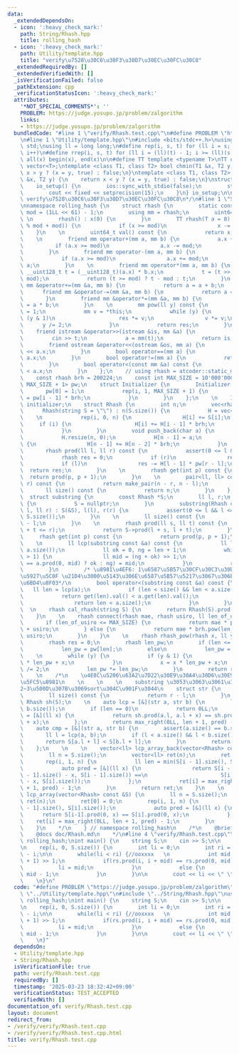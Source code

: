 ```yaml
---
data:
  _extendedDependsOn:
  - icon: ':heavy_check_mark:'
    path: String/Rhash.hpp
    title: rolling_hash
  - icon: ':heavy_check_mark:'
    path: Utility/template.hpp
    title: "verify\u7528\u30C6\u30F3\u30D7\u30EC\u30FC\u30C8"
  _extendedRequiredBy: []
  _extendedVerifiedWith: []
  _isVerificationFailed: false
  _pathExtension: cpp
  _verificationStatusIcon: ':heavy_check_mark:'
  attributes:
    '*NOT_SPECIAL_COMMENTS*': ''
    PROBLEM: https://judge.yosupo.jp/problem/zalgorithm
    links:
    - https://judge.yosupo.jp/problem/zalgorithm
  bundledCode: "#line 1 \"verify/Rhash.test.cpp\"\n#define PROBLEM \"https://judge.yosupo.jp/problem/zalgorithm\"\
    \n#line 1 \"Utility/template.hpp\"\n#include <bits/stdc++.h>\nusing namespace\
    \ std;\nusing ll = long long;\n#define rep(i, s, t) for (ll i = s; i < (ll)(t);\
    \ i++)\n#define rrep(i, s, t) for (ll i = (ll)(t) - 1; i >= (ll)(s); i--)\n#define\
    \ all(x) begin(x), end(x)\n\n#define TT template <typename T>\nTT using vec =\
    \ vector<T>;\ntemplate <class T1, class T2> bool chmin(T1 &x, T2 y) {\n    return\
    \ x > y ? (x = y, true) : false;\n}\ntemplate <class T1, class T2> bool chmax(T1\
    \ &x, T2 y) {\n    return x < y ? (x = y, true) : false;\n}\nstruct io_setup {\n\
    \    io_setup() {\n        ios::sync_with_stdio(false);\n        std::cin.tie(nullptr);\n\
    \        cout << fixed << setprecision(15);\n    }\n} io_setup;\n\n/*\n@brief\
    \ verify\u7528\u30C6\u30F3\u30D7\u30EC\u30FC\u30C8\n*/\n#line 1 \"String/Rhash.hpp\"\
    \nnamespace rolling_hash {\n    struct rhash {\n        static const uint64_t\
    \ mod = (1LL << 61) - 1;\n        using mm = rhash;\n        uint64_t x;\n   \
    \ \n        rhash() : x(0) {\n        }\n        TT rhash(T a = 0) : x((__int128_t(a)\
    \ % mod + mod)) {\n            if (x >= mod)\n                x -= mod;\n    \
    \    }\n    \n        uint64_t val() const {\n            return x;\n        }\n\
    \    \n        friend mm operator+(mm a, mm b) {\n            a.x += b.x;\n  \
    \          if (a.x >= mod)\n                a.x -= mod;\n            return a;\n\
    \        }\n        friend mm operator-(mm a, mm b) {\n            a.x -= b.x;\n\
    \            if (a.x >= mod)\n                a.x += mod;\n            return\
    \ a;\n        }\n    \n        friend mm operator*(mm a, mm b) {\n           \
    \ __uint128_t t = (__uint128_t)(a.x) * b.x;\n            t = (t >> 61) + (t &\
    \ mod);\n            return (t >= mod) ? t - mod : t;\n        }\n        friend\
    \ mm &operator+=(mm &a, mm b) {\n            return a = a + b;\n        }\n  \
    \      friend mm &operator-=(mm &a, mm b) {\n            return a = a - b;\n \
    \       }\n        friend mm &operator*=(mm &a, mm b) {\n            return a\
    \ = a * b;\n        }\n    \n        mm pow(ll y) const {\n            mm res\
    \ = 1;\n            mm v = *this;\n            while (y) {\n                if\
    \ (y & 1)\n                    res *= v;\n                v *= v;\n          \
    \      y /= 2;\n            }\n            return res;\n        }\n    \n    \
    \    friend istream &operator>>(istream &is, mm &a) {\n            ll t;\n   \
    \         cin >> t;\n            a = mm(t);\n            return is;\n        }\n\
    \        friend ostream &operator<<(ostream &os, mm a) {\n            return os\
    \ << a.x;\n        }\n        bool operator==(mm a) {\n            return x ==\
    \ a.x;\n        }\n        bool operator!=(mm a) {\n            return x != a.x;\n\
    \        }\n        bool operator<(const mm &a) const {\n            return x\
    \ < a.x;\n        }\n    };\n    // using rhash = atcoder::static_modint<998244853>;\n\
    \    const rhash brh = 200224;\n    const int MAX_SIZE = 10'000'000;\n    array<rhash,\
    \ MAX_SIZE + 1> pw;\n    struct Initializer {\n        Initializer() {\n     \
    \       pw[0] = 1;\n            rep(i, 1, MAX_SIZE + 1) {\n                pw[i]\
    \ = pw[i - 1] * brh;\n            }\n        }\n    };\n    \n    Initializer\
    \ initializer;\n    struct Rhash {\n        int n;\n        vec<rhash> H;\n  \
    \      Rhash(string S = \"\") : n(S.size()) {\n            H = vec<rhash>(n, 0);\n\
    \    \n            rep(i, 0, n) {\n                H[i] += S[i];\n           \
    \     if (i) {\n                    H[i] += H[i - 1] * brh;\n                }\n\
    \            }\n        }\n        void push_back(char a) {\n            n++;\n\
    \            H.resize(n, 0);\n            H[n - 1] = a;\n            if (n - 1)\
    \ {\n                H[n - 1] += H[n - 2] * brh;\n            }\n        }\n \
    \       rhash prod(ll l, ll r) const {\n            assert(0 <= l && r <= n);\n\
    \            rhash res = 0;\n            if (r)\n                res = H[r - 1];\n\
    \            if (l)\n                res -= H[l - 1] * pw[r - l];\n          \
    \  return res;\n        }\n    \n        rhash get(int p) const {\n          \
    \  return prod(p, p + 1);\n        }\n    \n        pair<ll, ll> conv(ll l, ll\
    \ r) const {\n            return make_pair(n - r, n - l);\n        }\n    \n \
    \       ll size() const {\n            return n;\n        }\n    };\n    \n  \
    \  struct substring {\n        const Rhash *S;\n        ll l, r;\n        substring()\
    \ {\n            S = nullptr;\n        }\n        substring(Rhash const &S, ll\
    \ l, ll r) : S(&S), l(l), r(r) {\n            assert(0 <= l && l <= r && r <=\
    \ S.size());\n        }\n    \n        ll size() const {\n            return r\
    \ - l;\n        }\n    \n        rhash prod(ll s, ll t) const {\n            assert(l\
    \ + t <= r);\n            return S->prod(l + s, l + t);\n        }\n    \n   \
    \     rhash get(int p) const {\n            return prod(p, p + 1);\n        }\n\
    \    \n        ll lcp(substring const &a) const {\n            ll len = min(size(),\
    \ a.size());\n            ll ok = 0, ng = len + 1;\n            while (ng - ok\
    \ > 1) {\n                ll mid = (ng + ok) >> 1;\n                (prod(0, mid)\
    \ == a.prod(0, mid) ? ok : ng) = mid;\n            }\n            return ok;\n\
    \        }\n        /* \u8981\u4EF6: 1\u6587\u5B57\u30CF\u30C3\u30B7\u30E5\u306E\
    \u5927\u5C0F \u21D4\u3000\u5143\u306E\u6587\u5B57\u5217\u3067\u306E1\u6587\u5B57\
    \u6BD4\u8F03*/\n        bool operator<(substring const &a) const {\n         \
    \   ll len = lcp(a);\n            if (len < size() && len < a.size()) {\n    \
    \            return get(len).val() < a.get(len).val();\n            } else {\n\
    \                return len < a.size();\n            }\n        }\n    };\n  \
    \  \n    rhash cal_rhash(string S) {\n        return Rhash(S).prod(0, S.size());\n\
    \    }\n    \n    rhash connect(rhash mae, rhash usiro, ll len_of_usiro) {\n \
    \       if (len_of_usiro <= MAX_SIZE) {\n            return mae * pw[len_of_usiro]\
    \ + usiro;\n        } else {\n            return mae * brh.pow(len_of_usiro) +\
    \ usiro;\n        }\n    }\n    \n    rhash rhash_pow(rhash x, ll y, ll len) {\n\
    \        rhash res = 0;\n        rhash len_pw;\n        if (len <= MAX_SIZE)\n\
    \            len_pw = pw[len];\n        else\n            len_pw = brh.pow(len);\n\
    \    \n        while (y) {\n            if (y & 1) {\n                res = res\
    \ * len_pw + x;\n            }\n            x = x * len_pw + x;\n            y\
    \ /= 2;\n            len_pw *= len_pw;\n        }\n        return res;\n    }\n\
    \    \n    /*\n    \u4E8C\u5206\u63A2\u7D22\u30E9\u30A4\u30D6\u30E9\u30EA\u304C\
    \u5FC5\u8981\n    \n    \n    \n    substring \u3053\u3063\u3061\u306E\u65B9\u304C\
    2~3\u500D\u307B\u3069sort\u304C\u901F\u3044\n    struct str {\n        ll l, r;\n\
    \        ll size() const {\n            return r - l;\n        }\n    };\n   \
    \ Rhash sh(S);\n    \n    auto lcp = [&](str a, str b) {\n        ll len = min(a.size(),\
    \ b.size());\n        if (len == 0)\n            return 0LL;\n        auto pred\
    \ = [&](ll x) {\n            return sh.prod(a.l, a.l + x) == sh.prod(b.l, b.l\
    \ + x);\n        };\n        return max_right(0LL, len + 1, pred) - 1;\n    };\n\
    \    auto cmp = [&](str a, str b) {\n        assert(a.size() == b.size());\n \
    \       ll l = lcp(a, b);\n        if (l < a.size() && l < b.size()) {\n     \
    \       return S[a.l + l] < S[b.l + l];\n        }\n        return l < b.size();\n\
    \    };\n    \n    \n    vector<ll> lcp_array_back(vector<Rhash> const &S) {\n\
    \        ll n = S.size();\n        vector<ll> ret(n);\n        ret[0] = 0;\n \
    \       rep(i, 1, n) {\n            ll len = min(S[i - 1].size(), S[i].size());\n\
    \            auto pred = [&](ll x) {\n                return S[i - 1].prod(S[i\
    \ - 1].size() - x, S[i - 1].size()) ==\n                       S[i].prod(S[i].size()\
    \ - x, S[i].size());\n            };\n            ret[i] = max_right(0LL, len\
    \ + 1, pred) - 1;\n        }\n        return ret;\n    }\n    \n    vector<ll>\
    \ lcp_array(vector<Rhash> const &S) {\n        ll n = S.size();\n        vector<ll>\
    \ ret(n);\n        ret[0] = 0;\n        rep(i, 1, n) {\n            ll len = min(S[i\
    \ - 1].size(), S[i].size());\n            auto pred = [&](ll x) {\n          \
    \      return S[i-1].prod(0, x) == S[i].prod(0, x);\n            };\n        \
    \    ret[i] = max_right(0LL, len + 1, pred) - 1;\n        }\n        return ret;\n\
    \    }\n    */\n    } // namespace rolling_hash\n    /*\n    @brief rolling_hash\n\
    \    @docs doc/Rhash.md\n    */\n#line 4 \"verify/Rhash.test.cpp\"\nusing namespace\
    \ rolling_hash;\nint main() {\n    string S;\n    cin >> S;\n\n    Rhash rs(S);\n\
    \n    rep(i, 0, S.size()) {\n        int li = 0;\n        int ri = int(S.size())\
    \ - i;\n\n        while(li < ri) {//ooxxxx   \n            int mid = (li + ri\
    \ + 1) >> 1;\n            if(rs.prod(i, i + mid) == rs.prod(0, mid)) {\n     \
    \           li = mid;\n            }\n            else {\n                ri =\
    \ mid - 1;\n            }\n        }\n\n        cout << li << \" \";\n    }\n\
    \    \n}\n"
  code: "#define PROBLEM \"https://judge.yosupo.jp/problem/zalgorithm\"\n#include\
    \ \"../Utility/template.hpp\"\n#include \"../String/Rhash.hpp\"\nusing namespace\
    \ rolling_hash;\nint main() {\n    string S;\n    cin >> S;\n\n    Rhash rs(S);\n\
    \n    rep(i, 0, S.size()) {\n        int li = 0;\n        int ri = int(S.size())\
    \ - i;\n\n        while(li < ri) {//ooxxxx   \n            int mid = (li + ri\
    \ + 1) >> 1;\n            if(rs.prod(i, i + mid) == rs.prod(0, mid)) {\n     \
    \           li = mid;\n            }\n            else {\n                ri =\
    \ mid - 1;\n            }\n        }\n\n        cout << li << \" \";\n    }\n\
    \    \n}"
  dependsOn:
  - Utility/template.hpp
  - String/Rhash.hpp
  isVerificationFile: true
  path: verify/Rhash.test.cpp
  requiredBy: []
  timestamp: '2025-03-23 18:32:42+09:00'
  verificationStatus: TEST_ACCEPTED
  verifiedWith: []
documentation_of: verify/Rhash.test.cpp
layout: document
redirect_from:
- /verify/verify/Rhash.test.cpp
- /verify/verify/Rhash.test.cpp.html
title: verify/Rhash.test.cpp
---
```

